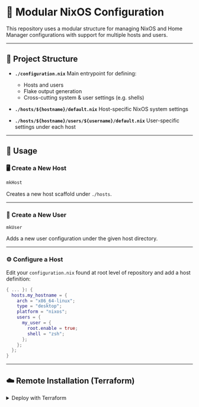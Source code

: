 # 🐧 Modular NixOS Configuration

This repository uses a modular structure for managing NixOS and Home Manager configurations with support for multiple hosts and users.

---

## 📁 Project Structure

* **`./configuration.nix`**
  Main entrypoint for defining:

  * Hosts and users
  * Flake output generation
  * Cross-cutting system & user settings (e.g. shells)

* **`./hosts/${hostname}/default.nix`**
  Host-specific NixOS system settings

* **`./hosts/${hostname}/users/${username}/default.nix`**
  User-specific settings under each host

---

## 🚀 Usage

### 🖥️ Create a New Host

```bash
mkHost
```

Creates a new host scaffold under `./hosts`.

---

### 👤 Create a New User

```bash
mkUser
```

Adds a new user configuration under the given host directory.

---

### ⚙️ Configure a Host

Edit your `configuration.nix` found at root level of repository and add a host
definition:

```nix
{ ... }: {
  hosts.my_hostname = {
    arch = "x86_64-linux";
    type = "desktop";
    platform = "nixos";
    users = {
      my_user = {
        root.enable = true;
        shell = "zsh";
      };
    };
  };
}
```

---

## ☁️ Remote Installation (Terraform)

<details>
<summary>Deploy with Terraform</summary>

Initialize and apply the Terraform setup for provisioning:

```bash
terraform init
terraform apply
```

</details>
